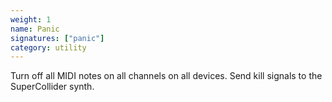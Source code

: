 ```yaml
---
weight: 1
name: Panic
signatures: ["panic"]
category: utility
---
```

Turn off all MIDI notes on all channels on all devices. Send kill signals to the SuperCollider synth.
